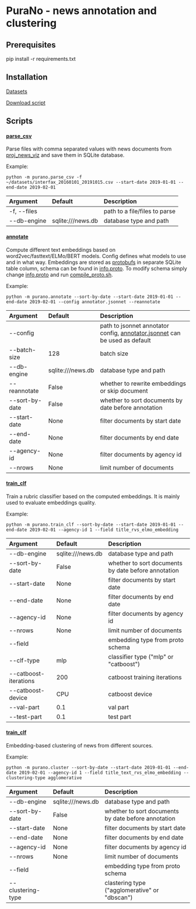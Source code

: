 # PuraNo - news annotation and clustering

## Prerequisites
pip install -r requirements.txt

## Installation
[Datasets](datasets.txt)

[Download script](download.sh)


## Scripts
#### [parse_csv](purano/parse_csv.py)

Parse files with comma separated values with news documents from [proj_news_viz](github.com/ods-ai-ml4sg/proj_news_viz) and save them in SQLite database.

Example:
```
python -m purano.parse_csv -f ~/datasets/interfax_20160101_20191015.csv --start-date 2019-01-01 --end-date 2019-02-01
```

| Argument      | Default           | Description                                                   |
|:--------------|:------------------|:--------------------------------------------------------------|
| -f, --files   |                   | path to a file/files to parse                                 |
| --db-engine   | sqlite:///news.db | database type and path                                        |

#### [annotate](purano/annotate.py)

Compute different text embeddings based on word2vec/fasttext/ELMo/BERT models. Config defines what models to use and in what way. Embeddings are stored as [protobufs](https://developers.google.com/protocol-buffers) in separate SQLite table column, schema can be found in [info.proto](purano/proto/info.proto). To modify schema simply change [info.proto](purano/proto/info.proto) and run [compile_proto.sh](compile_proto.sh).

Example:
```
python -m purano.annotate --sort-by-date --start-date 2019-01-01 --end-date 2019-02-01 --config annotator.jsonnet --reannotate
```

| Argument        | Default           | Description                                                   |
|:----------------|:------------------|:--------------------------------------------------------------|
| --config        |                   | path to jsonnet annotator config, [annotator.jsonnet](annotator.jsonnet) can be used as default |
| --batch-size    | 128               | batch size                                                    |
| --db-engine     | sqlite:///news.db | database type and path                                        |
| --reannotate    | False             | whether to rewrite embeddings or skip document                |
| --sort-by-date  | False             | whether to sort documents by date before annotation           |
| --start-date    | None              | filter documents by start date                                |
| --end-date      | None              | filter documents by end date                                  |
| --agency-id     | None              | filter documents by agency id                                 |
| --nrows         | None              | limit number of documents                                     |

#### [train_clf](purano/train_clf.py)

Train a rubric classifier based on the computed embeddings. It is mainly used to evaluate embeddings quality.

Example:
```
python -m purano.train_clf --sort-by-date --start-date 2019-01-01 --end-date 2019-02-01 --agency-id 1 --field title_rvs_elmo_embedding
```

| Argument        | Default           | Description                                                   |
|:----------------|:------------------|:--------------------------------------------------------------|
| --db-engine     | sqlite:///news.db | database type and path                                        |
| --sort-by-date  | False             | whether to sort documents by date before annotation           |
| --start-date    | None              | filter documents by start date                                |
| --end-date      | None              | filter documents by end date                                  |
| --agency-id     | None              | filter documents by agency id                                 |
| --nrows         | None              | limit number of documents                                     |
| --field         |                   | embedding type from proto schema                              |
| --clf-type      | mlp               | classifier type ("mlp" or "catboost")                         |
| --catboost-iterations | 200         | catboost training iterations                                  |
| --catboost-device     | CPU         | catboost device                                               |
| --val-part      | 0.1               | val part                                                      |
| --test-part     | 0.1               | test part                                                     |


#### [train_clf](purano/cluster.py)

Embedding-based clustering of news from different sources.

Example:
```
python -m purano.cluster --sort-by-date --start-date 2019-01-01 --end-date 2019-02-01 --agency-id 1 --field title_text_rvs_elmo_embedding --clustering-type agglomerative
```

| Argument        | Default           | Description                                                   |
|:----------------|:------------------|:--------------------------------------------------------------|
| --db-engine     | sqlite:///news.db | database type and path                                        |
| --sort-by-date  | False             | whether to sort documents by date before annotation           |
| --start-date    | None              | filter documents by start date                                |
| --end-date      | None              | filter documents by end date                                  |
| --agency-id     | None              | filter documents by agency id                                 |
| --nrows         | None              | limit number of documents                                     |
| --field         |                   | embedding type from proto schema                              |
| --clustering-type      |               | clastering type ("agglomerative" or "dbscan")                         |


